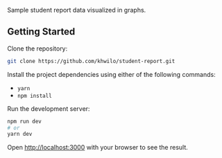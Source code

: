 Sample student report data visualized in graphs.

## Getting Started

Clone the repository:

```bash
git clone https://github.com/khwilo/student-report.git
```

Install the project dependencies using either of the following commands:

- `yarn`
- `npm install`

Run the development server:

```bash
npm run dev
# or
yarn dev
```

Open [http://localhost:3000](http://localhost:3000) with your browser to see the result.
